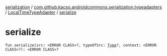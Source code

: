 [serialization](../../index.md) / [com.github.kacso.androidcommons.serialization.typeadapters](../index.md) / [LocalTimeTypeAdapter](index.md) / [serialize](.)

# serialize

`fun serialize(src: <ERROR CLASS>?, typeOfSrc: `[`Type`](http://docs.oracle.com/javase/8/docs/api/java/lang/reflect/Type.html)`?, context: <ERROR CLASS>?): <ERROR CLASS>?`